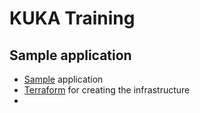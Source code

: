 # KUKA Training

## Sample application

* [Sample](sample/) application
* [Terraform](terraform/) for creating the infrastructure
* 